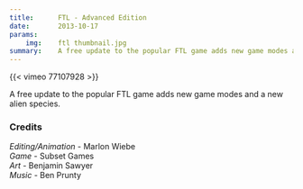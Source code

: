 ```yaml
---
title:      FTL - Advanced Edition
date:       2013-10-17
params:
    img:    ftl thumbnail.jpg
summary:    A free update to the popular FTL game adds new game modes and a new alien species.
---
```


{{< vimeo 77107928 >}}

A free update to the popular FTL game adds new game modes and a new alien species.

### Credits
_Editing/Animation_ - Marlon Wiebe  
_Game_ - Subset Games  
_Art_ - Benjamin Sawyer  
_Music_ - Ben Prunty  
